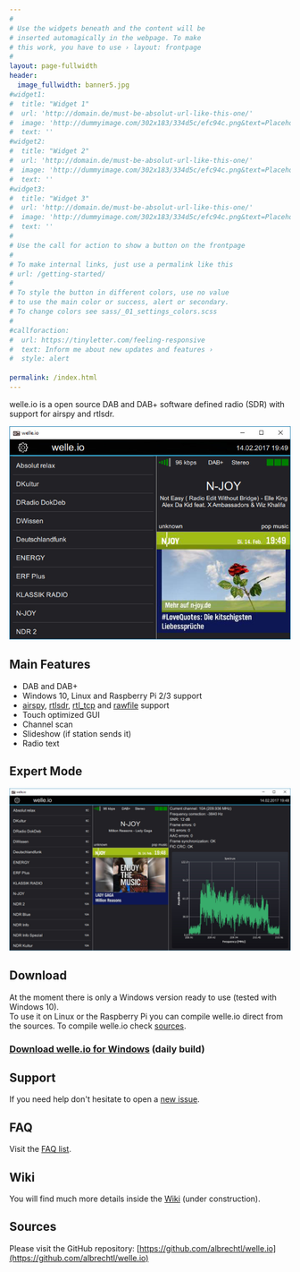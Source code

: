 ```yaml
---
#
# Use the widgets beneath and the content will be
# inserted automagically in the webpage. To make
# this work, you have to use › layout: frontpage
#
layout: page-fullwidth
header:
  image_fullwidth: banner5.jpg
#widget1:
#  title: "Widget 1"
#  url: 'http://domain.de/must-be-absolut-url-like-this-one/'
#  image: 'http://dummyimage.com/302x183/334d5c/efc94c.png&text=Placeholder'
#  text: ''
#widget2:
#  title: "Widget 2"
#  url: 'http://domain.de/must-be-absolut-url-like-this-one/'
#  image: 'http://dummyimage.com/302x183/334d5c/efc94c.png&text=Placeholder'
#  text: ''
#widget3:
#  title: "Widget 3"
#  url: 'http://domain.de/must-be-absolut-url-like-this-one/'
#  image: 'http://dummyimage.com/302x183/334d5c/efc94c.png&text=Placeholder'
#  text: ''
#
# Use the call for action to show a button on the frontpage
#
# To make internal links, just use a permalink like this
# url: /getting-started/
#
# To style the button in different colors, use no value
# to use the main color or success, alert or secondary.
# To change colors see sass/_01_settings_colors.scss
#
#callforaction:
#  url: https://tinyletter.com/feeling-responsive
#  text: Inform me about new updates and features ›
#  style: alert

permalink: /index.html
---
```

welle.io is a open source DAB and DAB+ software defined radio (SDR) with support for airspy and rtlsdr.

![Regular-Mode.jpg](images/Regular-Mode.jpg)

Main Features
---
* DAB and DAB+
* Windows 10, Linux and Raspberry Pi 2/3 support
* [airspy](/devices/airspy), [rtlsdr](/devices/rtl_sdr), [rtl_tcp](/devices/rtl_tcp) and [rawfile](/devices/rawfile) support
* Touch optimized GUI
* Channel scan
* Slideshow (if station sends it)
* Radio text

Expert Mode
---
![Expert-Mode.jpg](images/Expert-Mode.jpg)

Download
---
At the moment there is only a Windows version ready to use (tested with Windows 10).  
To use it on Linux or the Raspberry Pi you can compile welle.io direct from the sources. To compile welle.io check [sources](https://github.com/AlbrechtL/welle.io).

### [Download welle.io for Windows](http://github.com/AlbrechtL/welle.io/releases) (daily build)

Support
---
If you need help don't hesitate to open a [new issue](https://github.com/AlbrechtL/welle.io/issues).

FAQ
---
Visit the [FAQ list](/faq).

Wiki
---
You will find much more details inside the [Wiki](http://github.com/AlbrechtL/welle.io/wiki) (under construction).


Sources
---
Please visit the GitHub repository: [https://github.com/albrechtl/welle.io](https://github.com/albrechtl/welle.io)


